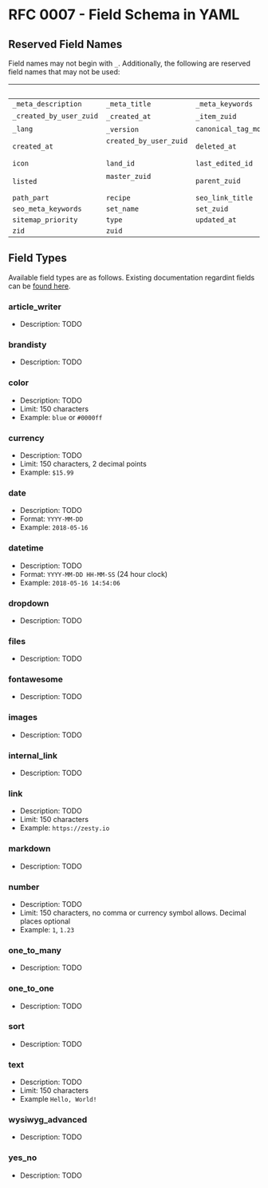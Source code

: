 # RFC 0007 - Field Schema in YAML

## Reserved Field Names

Field names may not begin with `_`.  Additionally, the following are reserved field names that may not be used:

|                         |                                   |                      |                                   |
|-------------------------|-----------------------------------|----------------------|-----------------------------------|
| `_meta_description`     | `_meta_title`                     | `_meta_keywords`     | `_meta_link_text`                 |
| `_created_by_user_zuid` | `_created_at`                     | `_item_zuid`         | `_version_zuid`                   |
| `_lang`                 | `_version`                        | `canonical_tag_mode` | `canonical_query_param_whitelist` | 
| `created_at`            | `created_by_user_zuid`            | `deleted_at`         | `garnish`                         | 
| `icon`                  | `land_id`                         | `last_edited_id`     | `last_updated`                    |
| `listed`                | `master_zuid`                     | `parent_zuid`        | `path_full`                       |
| `path_part`             | `recipe`                          | `seo_link_title`     | `seo_meta_description`            |
| `seo_meta_keywords`     | `set_name`                        | `set_zuid`           | `show_add_new_set_item`           |
| `sitemap_priority`      | `type`                            | `updated_at`         | `updated_by_user_zuid`            |
| `zid`                   | `zuid`                            |                      |                                   |

## Field Types

Available field types are as follows.  Existing documentation regardint fields can be [found here](https://developer.zesty.io/docs/content-schemas/set-fields/).

### article_writer

* Description: TODO

### brandisty

* Description: TODO

### color

* Description: TODO
* Limit: 150 characters
* Example: `blue` or `#0000ff`

### currency

* Description: TODO
* Limit: 150 characters, 2 decimal points
* Example: `$15.99`

### date

* Description: TODO
* Format: `YYYY-MM-DD`
* Example: `2018-05-16` 

### datetime

* Description: TODO
* Format: `YYYY-MM-DD HH-MM-SS` (24 hour clock)
* Example: `2018-05-16 14:54:06`

### dropdown

* Description: TODO

### files

* Description: TODO

### fontawesome

* Description: TODO

### images

* Description: TODO

### internal_link

* Description: TODO

### link

* Description: TODO
* Limit: 150 characters
* Example: `https://zesty.io`

### markdown

* Description: TODO

### number

* Description: TODO
* Limit: 150 characters, no comma or currency symbol allows.  Decimal places optional
* Example: `1`, `1.23`

### one_to_many

* Description: TODO

### one_to_one

* Description: TODO

### sort

* Description: TODO

### text

* Description: TODO
* Limit: 150 characters
* Example `Hello, World!`

### wysiwyg_advanced

* Description: TODO

### yes_no

* Description: TODO
